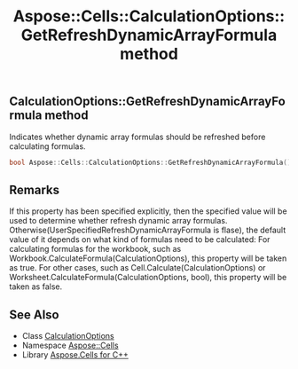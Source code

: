 ﻿---
title: Aspose::Cells::CalculationOptions::GetRefreshDynamicArrayFormula method
linktitle: GetRefreshDynamicArrayFormula
second_title: Aspose.Cells for C++ API Reference
description: 'Aspose::Cells::CalculationOptions::GetRefreshDynamicArrayFormula method. Indicates whether dynamic array formulas should be refreshed before calculating formulas in C++.'
type: docs
weight: 1100
url: /cpp/aspose.cells/calculationoptions/getrefreshdynamicarrayformula/
---
## CalculationOptions::GetRefreshDynamicArrayFormula method


Indicates whether dynamic array formulas should be refreshed before calculating formulas.

```cpp
bool Aspose::Cells::CalculationOptions::GetRefreshDynamicArrayFormula()
```

## Remarks


If this property has been specified explicitly, then the specified value will be used to determine whether refresh dynamic array formulas. Otherwise(UserSpecifiedRefreshDynamicArrayFormula is flase), the default value of it depends on what kind of formulas need to be calculated: For calculating formulas for the workbook, such as Workbook.CalculateFormula(CalculationOptions), this property will be taken as true. For other cases, such as Cell.Calculate(CalculationOptions) or Worksheet.CalculateFormula(CalculationOptions, bool), this property will be taken as false. 
## See Also

* Class [CalculationOptions](../)
* Namespace [Aspose::Cells](../../)
* Library [Aspose.Cells for C++](../../../)
